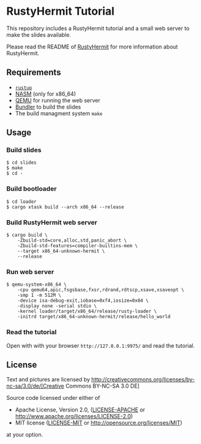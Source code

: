 # RustyHermit Tutorial

This repository includes a RustyHermit tutorial and a small web server to make the slides available.

Please read the README of [RustyHermit](https://github.com/hermitcore/rusty-hermit-rs) for more information about RustyHermit.


## Requirements

* [`rustup`](https://www.rust-lang.org/tools/install)
* [NASM](https://nasm.us/) (only for x86_64)
* [QEMU](https://www.qemu.org/) for running the web server
* [Bundler](https://bundler.io) to build the slides
* The build managment system `make`


## Usage

### Build slides

```
$ cd slides
$ make
$ cd -
```

### Build bootloader

```
$ cd loader
$ cargo xtask build --arch x86_64 --release
```

### Build RustyHermit web server

``` 
$ cargo build \
    -Zbuild-std=core,alloc,std,panic_abort \
    -Zbuild-std-features=compiler-builtins-mem \
    --target x86_64-unknown-hermit \
    --release
```


### Run web server

```
$ qemu-system-x86_64 \
    -cpu qemu64,apic,fsgsbase,fxsr,rdrand,rdtscp,xsave,xsaveopt \
    -smp 1 -m 512M \
    -device isa-debug-exit,iobase=0xf4,iosize=0x04 \
    -display none -serial stdio \
    -kernel loader/target/x86_64/release/rusty-loader \
    -initrd target/x86_64-unknown-hermit/release/hello_world
```

### Read the tutorial

Open with with your browser `http://127.0.0.1:9975/` and read the tutorial.

## License

Text and pictures are licensed by http://creativecommons.org/licenses/by-nc-sa/3.0/de/[Creative Commons BY-NC-SA 3.0 DE]

Source code licensed under either of

* Apache License, Version 2.0, ([LICENSE-APACHE](LICENSE-APACHE) or http://www.apache.org/licenses/LICENSE-2.0)
* MIT license ([LICENSE-MIT](LICENSE-MIT) or http://opensource.org/licenses/MIT)

at your option.